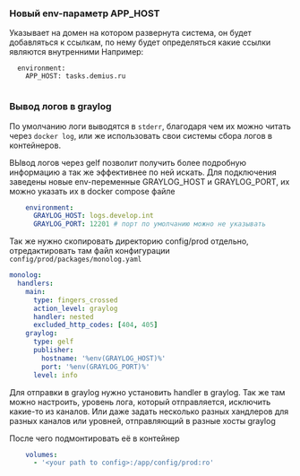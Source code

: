 
### Новый env-параметр APP_HOST
Указывает на домен на котором развернута система, он будет добавляться к ссылкам, по нему будет определяться какие 
ссылки являются внутренними
  Например:
```
  environment:
    APP_HOST: tasks.demius.ru
    
```

### Вывод логов в graylog

По умолчанию логи выводятся в `stderr`, благодаря чем их можно читать через `docker log`, или же использовать свои 
системы сбора логов в контейнеров.

ВЫвод логов через gelf позволит получить более подробную информацию а так же эффективнее по ней искать.
Для подключения заведены новые env-переменные GRAYLOG_HOST и GRAYLOG_PORT, их можно указать их в docker compose файле
```yaml
    environment:
      GRAYLOG_HOST: logs.develop.int
      GRAYLOG_PORT: 12201 # порт по умолчанию можно не указывать
```

Так же нужно скопировать директорию config/prod отдельно, отредактировать там файл конфигурации 
`config/prod/packages/monolog.yaml`
```yaml
monolog:
  handlers:
    main:
      type: fingers_crossed
      action_level: graylog
      handler: nested
      excluded_http_codes: [404, 405]
    graylog:
      type: gelf
      publisher:
        hostname: '%env(GRAYLOG_HOST)%'
        port: '%env(GRAYLOG_PORT)%'
      level: info
```
Для отправки в graylog нужно установить handler в graylog. Так же там можно настроить, уровень лога, который 
отправляется, исключить какие-то из каналов. Или даже задать несколько разных хандлеров для разных каналов или уровней, 
отправляющий в разные хосты graylog

После чего подмонтировать её в контейнер
```yaml
    volumes:
      - '<your path to config>:/app/config/prod:ro'
```
